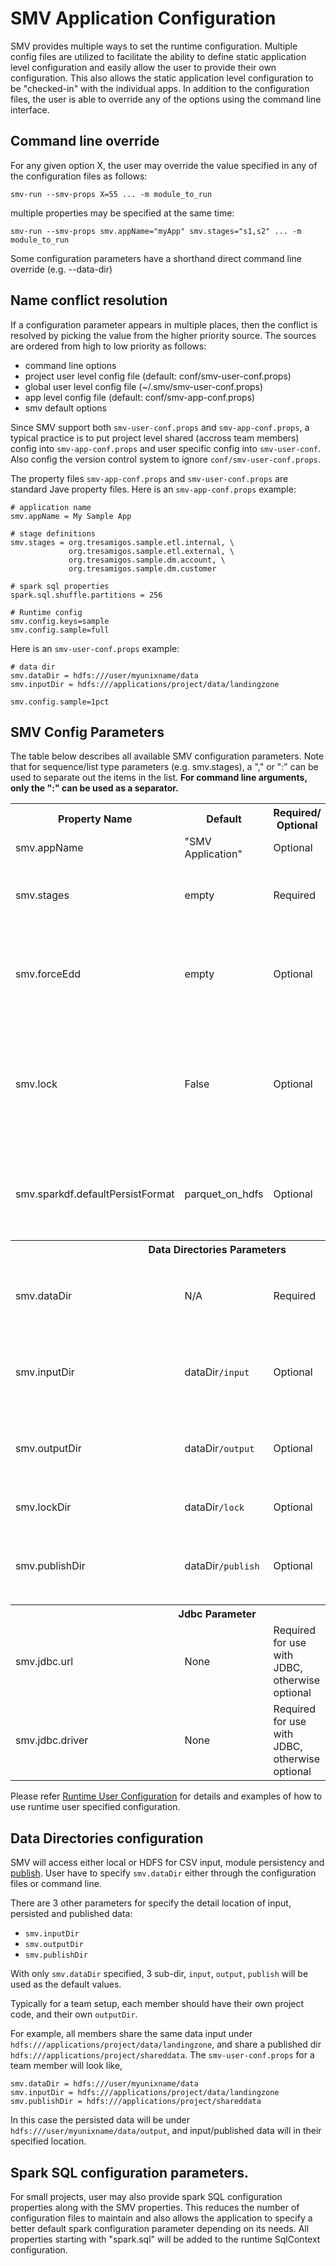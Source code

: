 # SMV Application Configuration

SMV provides multiple ways to set the runtime configuration.  Multiple config files are utilized to
facilitate the ability to define static application level configuration and easily allow the user to
provide their own configuration.  This also allows the static application level configuration to be
"checked-in" with the individual apps.  In addition to the configuration files, the user is able
to override any of the options using the command line interface.

## Command line override

For any given option X, the user may override the value specified in any of the configuration files as follows:

```
smv-run --smv-props X=55 ... -m module_to_run
```

multiple properties may be specified at the same time:

```
smv-run --smv-props smv.appName="myApp" smv.stages="s1,s2" ... -m module_to_run
```

Some configuration parameters have a shorthand direct command line override (e.g. --data-dir)

## Name conflict resolution

If a configuration parameter appears in multiple places, then the conflict is resolved by picking the value from the higher priority source.
The sources are ordered from high to low priority as follows:

* command line options
* project user level config file (default: conf/smv-user-conf.props)
* global user level config file (~/.smv/smv-user-conf.props)
* app level config file (default: conf/smv-app-conf.props)
* smv default options

Since SMV support both `smv-user-conf.props` and `smv-app-conf.props`, a typical practice is to
put project level shared (accross team members) config into `smv-app-conf.props` and user
specific config into `smv-user-conf`. Also config the version control system to ignore
`conf/smv-user-conf.props`.

The property files `smv-app-conf.props` and `smv-user-conf.props` are standard Jave property files.
Here is an `smv-app-conf.props` example:
```
# application name
smv.appName = My Sample App

# stage definitions
smv.stages = org.tresamigos.sample.etl.internal, \
             org.tresamigos.sample.etl.external, \
             org.tresamigos.sample.dm.account, \
             org.tresamigos.sample.dm.customer

# spark sql properties
spark.sql.shuffle.partitions = 256

# Runtime config
smv.config.keys=sample
smv.config.sample=full
```

Here is an `smv-user-conf.props` example:
```
# data dir
smv.dataDir = hdfs:///user/myunixname/data
smv.inputDir = hdfs:///applications/project/data/landingzone

smv.config.sample=1pct
```

## SMV Config Parameters

The table below describes all available SMV configuration parameters.
Note that for sequence/list type parameters (e.g. smv.stages), a "," or ":" can be used to separate out the items in the list.
**For command line arguments, only the ":" can be used as a separator.**
<table>
<tr>
<th>Property Name</th>
<th>Default</th>
<th>Required/<br>Optional</th>
<th>Description</th>
</tr>

<tr>
<td>smv.appName</td>
<td>"SMV Application"</td>
<td>Optional</td>
<td>The application name</td>
</tr>

<tr>
<td>smv.stages</td>
<td>empty</td>
<td>Required</td>
<td>List of stage names in application.<br>Example: "etl, model, ui"</td>
</tr>

<tr>
<td>smv.forceEdd</td>
<td>empty</td>
<td>Optional</td>
<td>When set to "true" or "True", a run will force edd calculation on all modules, and persisted in metadata</td>
</tr>

<tr>
<td>smv.lock</td>
<td>False</td>
<td>Optional</td>
<td>When set to "true" or "True", data persisting and metadata persisting will be combined in an atom with file base lock. The lock files will be under <code>smv.lockDir</code></td>
</tr>

<tr>
<td>smv.sparkdf.defaultPersistFormat</td>
<td>parquet_on_hdfs</td>
<td>Optional</td>
<td>Specify default data persisting format for Spark DF data, either `smvcsv_on_hdfs` or `parquet_on_hdfs`.</td>
</tr>

<tr>
<th colspan="4">Data Directories Parameters</th>
</tr>

<tr>
<td>smv.dataDir</td>
<td>N/A</td>
<td>Required</td>
<td>The top level data directory.
Can be overridden using <code>--data-dir</code> command line option</td>
</tr>

<tr>
<td>smv.inputDir</td>
<td>dataDir<code>/input</code></td>
<td>Optional</td>
<td>Data input directory
Can be overridden using <code>--input-dir</code> command line option</td>
</tr>

<tr>
<td>smv.outputDir</td>
<td>dataDir<code>/output</code></td>
<td>Optional</td>
<td>Data output directory
Can be overridden using <code>--output-dir</code> command line option</td>
</tr>

<tr>
<td>smv.lockDir</td>
<td>dataDir<code>/lock</code></td>
<td>Optional</td>
<td>If <code>smv.lock</code> specified, dir for lock files</td>
</tr>

<tr>
<td>smv.publishDir</td>
<td>dataDir<code>/publish</code></td>
<td>Optional</td>
<td>Data publish directory
Can be overridden using <code>--publish-dir</code> command line option</td>
</tr>

<tr>
<th colspan="4">Jdbc Parameter</th>
</tr>

<tr>
<td>smv.jdbc.url</td>
<td>None</td>
<td>Required for use with JDBC, otherwise optional</td>
<td>JDBC url to use for publishing and reading tables</td>
</tr>

<tr>
<td>smv.jdbc.driver</td>
<td>None</td>
<td>Required for use with JDBC, otherwise optional</td>
<td>JDBC driver to use for publishing and reading tables</td>
</tr>

</table>

Please refer [Runtime User Configuration](run_config.md) for details and examples
of how to use runtime user specified configuration.

## Data Directories configuration
SMV will access either local or HDFS for CSV input, module persistency and [publish](smv_stages.md).
User have to specify `smv.dataDir` either through the configuration files or command line.

There are 3 other parameters for specify the detail location of input, persisted and published data:
* `smv.inputDir`
* `smv.outputDir`
* `smv.publishDir`

With only `smv.dataDir` specified, 3 sub-dir, `input`, `output`, `publish` will be used as the default
values.

Typically for a team setup, each member should have their own project code, and their own `outputDir`.

For example, all members share the same data input under `hdfs:///applications/project/data/landingzone`,
and share a published dir `hdfs:///applications/project/shareddata`. The `smv-user-conf.props` for a
team member will look like,

```
smv.dataDir = hdfs:///user/myunixname/data
smv.inputDir = hdfs:///applications/project/data/landingzone
smv.publishDir = hdfs:///applications/project/shareddata
```

In this case the persisted data will be under `hdfs:///user/myunixname/data/output`, and input/published
data will in their specified location.


## Spark SQL configuration parameters.

For small projects, user may also provide spark SQL configuration properties along with the SMV properties.
This reduces the number of configuration files to maintain and also allows the application to specify a better default
spark configuration parameter depending on its needs.  All properties starting with "spark.sql" will be added to the
runtime SqlContext configuration.
